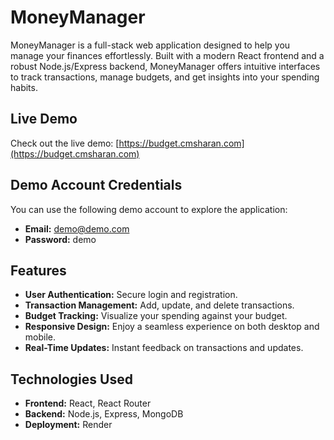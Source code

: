 # MoneyManager

MoneyManager is a full-stack web application designed to help you manage your finances effortlessly. Built with a modern React frontend and a robust Node.js/Express backend, MoneyManager offers intuitive interfaces to track transactions, manage budgets, and get insights into your spending habits.

## Live Demo

Check out the live demo: [https://budget.cmsharan.com](https://budget.cmsharan.com)

## Demo Account Credentials

You can use the following demo account to explore the application:

- **Email:** demo@demo.com  
- **Password:** demo

## Features

- **User Authentication:** Secure login and registration.
- **Transaction Management:** Add, update, and delete transactions.
- **Budget Tracking:** Visualize your spending against your budget.
- **Responsive Design:** Enjoy a seamless experience on both desktop and mobile.
- **Real-Time Updates:** Instant feedback on transactions and updates.

## Technologies Used

- **Frontend:** React, React Router
- **Backend:** Node.js, Express, MongoDB
- **Deployment:** Render
